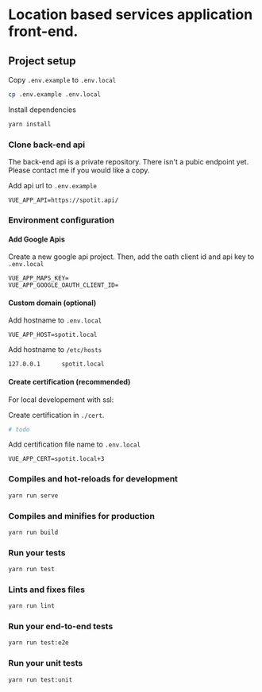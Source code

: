 # Location based services application front-end.

## Project setup
Copy `.env.example` to `.env.local`
```bash
cp .env.example .env.local
```

Install dependencies
```bash
yarn install
```

### Clone back-end api
The back-end api is a private repository. There isn't a pubic endpoint yet. Please contact me if you would like a copy.

Add api url to `.env.example`

```
VUE_APP_API=https://spotit.api/
```

### Environment configuration

#### Add Google Apis
Create a new google api project. Then, add the oath client id and api key to `.env.local`
```
VUE_APP_MAPS_KEY=
VUE_APP_GOOGLE_OAUTH_CLIENT_ID=
```

#### Custom domain (optional)
Add hostname to `.env.local`
```
VUE_APP_HOST=spotit.local
```

Add hostname to `/etc/hosts`
```
127.0.0.1	   spotit.local
```


#### Create certification (recommended)
For local developement with ssl:

Create certification in `./cert`.
```bash
# todo
```

Add certification file name to `.env.local`

```
VUE_APP_CERT=spotit.local+3
```

### Compiles and hot-reloads for development

```bash
yarn run serve
```

### Compiles and minifies for production

```bash
yarn run build
```

### Run your tests

```bash
yarn run test
```

### Lints and fixes files

```bash
yarn run lint
```

### Run your end-to-end tests

```bash
yarn run test:e2e
```

### Run your unit tests

```bash
yarn run test:unit
```



